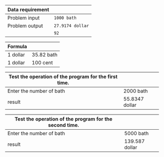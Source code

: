 |Data requirement||
|---|---|
|Problem input|`1000 bath`|
|Problem output|`27.9174 dollar`|
||`92`|

|Formula||
|---|---|
|1 dollar | 35.82 bath|
|1 dollar | 100 cent|

|Test the operation of the program for the first time.||
|---|---|
|Enter the number of bath |2000 bath|
|result|55.8347 dollar|


|Test the operation of the program for the second time.||
|---|---|
|Enter the number of bath |5000 bath|
|result|139.587 dollar|

